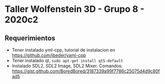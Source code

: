 # Taller Wolfenstein 3D - Grupo 8 - 2020c2

## Requerimientos
* Tener instalado yml-cpp, tutorial de instalacion en https://github.com/jbeder/yaml-cpp
* Tener instalado qt, `sudo apt-get install qt5-default`
* Instalado SDL2, SDL2 Image, SDL2 Mixer. Comandos: https://gist.github.com/BoredBored/3187339a99f7786c25075d4d9c80fad5
